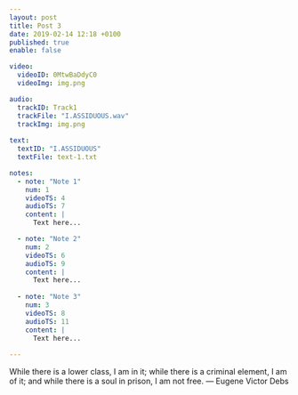 ```yaml
---
layout: post
title: Post 3
date: 2019-02-14 12:18 +0100
published: true
enable: false

video:
  videoID: 0MtwBaDdyC0
  videoImg: img.png

audio:
  trackID: Track1
  trackFile: "I.ASSIDUOUS.wav"
  trackImg: img.png
        
text: 
  textID: "I.ASSIDUOUS"
  textFile: text-1.txt

notes:
  - note: "Note 1"
    num: 1
    videoTS: 4
    audioTS: 7
    content: |
      Text here...

  - note: "Note 2"
    num: 2
    videoTS: 6
    audioTS: 9
    content: |
      Text here...
  
  - note: "Note 3"
    num: 3
    videoTS: 8
    audioTS: 11
    content: |
      Text here...
  
---
```


While there is a lower class, I am in it; while there is a criminal element, I am of it; and while there is a soul in prison, I am not free.
—  Eugene Victor Debs